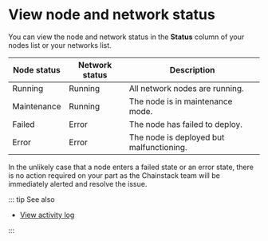 # View node and network status

You can view the node and network status in the **Status** column of your nodes list or your networks list.

| Node status | Network status | Description                              |
|-------------|----------------|------------------------------------------|
| Running     | Running        | All network nodes are running.           |
| Maintenance | Running        | The node is in maintenance mode.         |
| Failed      | Error          | The node has failed to deploy.           |
| Error       | Error          | The node is deployed but malfunctioning. |

In the unlikely case that a node enters a failed state or an error state, there is no action required on your part as the Chainstack team will be immediately alerted and resolve the issue.

::: tip See also

* [View activity log](/platform/view-activity-log)

:::
